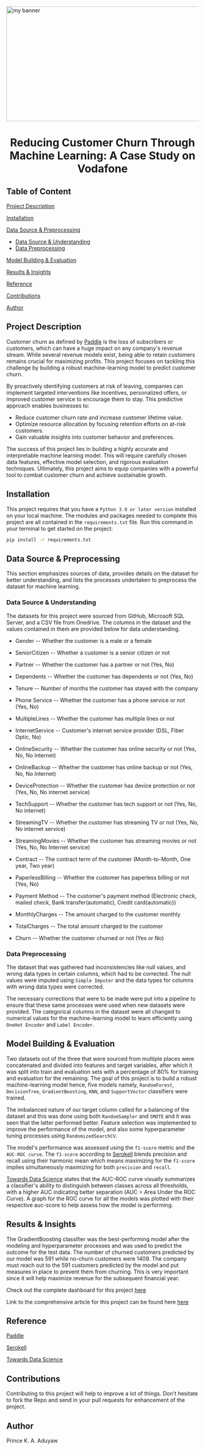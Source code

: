 <img src='https://github.com/pk-aduyaw/Customer_Churn_Classification_Project/assets/148882212/08fdd7b4-d0cd-44f2-8354-f7483c806e8c' alt='my banner' style="width:1500px;height:300px;">
<h1 align='center'>Reducing Customer Churn Through Machine Learning: A Case Study on Vodafone</h1>

## Table of Content
[Project Description](#project-description)

[Installation](#installation)

[Data Source & Preprocessing](#data-source--preprocessing)
* [Data Source & Understanding](#data-source--understanding)
* [Data Preprocessing](#data-preprocessing) 

[Model Building & Evaluation](#model-building--evaluation)

[Results & Insights](#results--insights)

[Reference](#reference)

[Contributions](#contributions)

[Author](#author)


<h2>Project Description</h2>

<p>Customer churn as defined by <a href='https://www.paddle.com/resources/customer-churn' to='_blank'>Paddle</a> is the loss of subscribers or customers, which can have a huge impact on any company's revenue stream. While several revenue models exist, being able to retain customers remains crucial for maximizing profits. This project focuses on tackling this challenge by building a robust machine-learning model to predict customer churn.</p>

<p>By proactively identifying customers at risk of leaving, companies can implement targeted interventions like incentives, personalized offers, or improved customer service to encourage them to stay. This predictive approach enables businesses to:</p>

* Reduce customer churn rate and increase customer lifetime value.
* Optimize resource allocation by focusing retention efforts on at-risk customers.
* Gain valuable insights into customer behavior and preferences.

<p>The success of this project lies in building a highly accurate and interpretable machine learning model. This will require carefully chosen data features, effective model selection, and rigorous evaluation techniques. Ultimately, this project aims to equip companies with a powerful tool to combat customer churn and achieve sustainable growth.</p>

<h2>Installation</h2>

This project requires that you have a `Python 3.9 or later version` installed on your local machine. The modules and packages needed to complete this project are all contained in the `requirements.txt` file. Run this command in your terminal to get started on the project:

```bash
pip install -r requirements.txt
```

<h2>Data Source & Preprocessing</h2>

This section emphasizes sources of data, provides details on the dataset for better understanding, and lists the processes undertaken to preprocess the dataset for machine learning.

<h3>Data Source & Understanding</h3>

The datasets for this project were sourced from GitHub, Microsoft SQL Server, and a CSV file from Onedrive. The columns in the dataset and the values contained in them are provided below for data understanding.

- Gender -- Whether the customer is a male or a female

- SeniorCitizen -- Whether a customer is a senior citizen or not

- Partner -- Whether the customer has a partner or not (Yes, No)

- Dependents -- Whether the customer has dependents or not (Yes, No)

- Tenure -- Number of months the customer has stayed with the company

- Phone Service -- Whether the customer has a phone service or not (Yes, No)

- MultipleLines -- Whether the customer has multiple lines or not

- InternetService -- Customer's internet service provider (DSL, Fiber Optic, No)

- OnlineSecurity -- Whether the customer has online security or not (Yes, No, No Internet)

- OnlineBackup -- Whether the customer has online backup or not (Yes, No, No Internet)

- DeviceProtection -- Whether the customer has device protection or not (Yes, No, No internet service)

- TechSupport -- Whether the customer has tech support or not (Yes, No, No internet)

- StreamingTV -- Whether the customer has streaming TV or not (Yes, No, No internet service)

- StreamingMovies -- Whether the customer has streaming movies or not (Yes, No, No Internet service)

- Contract -- The contract term of the customer (Month-to-Month, One year, Two year)

- PaperlessBilling -- Whether the customer has paperless billing or not (Yes, No)

- Payment Method -- The customer's payment method (Electronic check, mailed check, Bank transfer(automatic), Credit card(automatic))

- MonthlyCharges -- The amount charged to the customer monthly

- TotalCharges -- The total amount charged to the customer

- Churn -- Whether the customer churned or not (Yes or No)

<h3>Data Preprocessing</h3>

The dataset that was gathered had inconsistencies like null values, and wrong data types in certain columns, which had to be corrected. The null values were imputed using `Simple Imputer` and the data types for columns with wrong data types were corrected.

The necessary corrections that were to be made were put into a pipeline to ensure that these same processes were used when new datasets were provided. The categorical columns in the dataset were all changed to numerical values for the machine-learning model to learn efficiently using `OneHot Encoder` and `Label Encoder`.

<h2>Model Building & Evaluation</h2>

Two datasets out of the three that were sourced from multiple places were concatenated and divided into features and target variables, after which it was split into train and evaluation sets with a percentage of 80% for training and evaluation for the remaining. The goal of this project is to build a robust machine-learning model hence, five models namely, `RandomForest`, `DecisionTree`, `GradientBoosting`, `KNN`, and `SupportVector` classifiers were trained.

The imbalanced nature of our target column called for a balancing of the dataset and this was done using both `RandomSampler` and `SMOTE` and it was seen that the latter performed better. Feature selection was implemented to improve the performance of the model, and also some hyperparameter tuning processes using `RandomizedSearchCV`.

The model's performance was assessed using the `f1-score` metric and the `AUC-ROC curve`. The `f1-score` according to [Serokell](https://serokell.io/blog/a-guide-to-f1-score) blends precision and recall using their harmonic mean which means maximizing for the `f1-score` implies simultaneously maximizing for both `precision` and `recall`.

[Towards Data Science](https://towardsdatascience.com/tagged/auc-roc-curve) states that the AUC-ROC curve visually summarizes a classifier's ability to distinguish between classes across all thresholds, with a higher AUC indicating better separation (AUC = Area Under the ROC Curve). A graph for the ROC curve for all the models was plotted with their respective auc-score to help assess how the model is performing.

<h2>Results & Insights</h2>

The GradientBoosting classifier was the best-performing model after the modeling and hyperparameter processes and was used to predict the outcome for the test data. The number of churned customers predicted by our model was 591 while no-churn customers were 1409. The company must reach out to the 591 customers predicted by the model and put measures in place to prevent them from churning. This is very important since it will help maximize revenue for the subsequent financial year.

Check out the complete dashboard for this project [here](https://public.tableau.com/app/profile/prince.aduyaw/viz/CustomerChurnAnalysisDashboard_17032319019340/CustomerChurnAnalysisDashboard)

Link to the comprehensive article for this project can be found here [here](https://medium.com/@pkaduyaw/churn-prediction-harnessing-machine-learning-for-customer-retention-64deefca67b6)

<h2>Reference</h2>

[Paddle](https://www.paddle.com/resources/customer-churn)

[Serokell](https://serokell.io/blog/a-guide-to-f1-score)

[Towards Data Science](https://towardsdatascience.com/tagged/auc-roc-curve)

<h2>Contributions</h2>
Contributing to this project will help to improve a lot of things. Don't hesitate to fork the Repo and send in your pull requests for enhancement of the project.

<h2>Author</h2>
Prince K. A. Aduyaw
